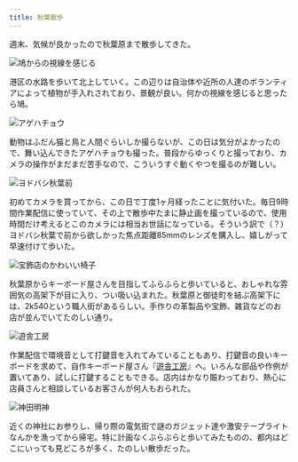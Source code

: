 ```yaml
---
title: 秋葉散歩
---
```

週末、気候が良かったので秋葉原まで散歩してきた。

![](https://lh3.googleusercontent.com/fBB59dNZUm76jgoHyoJ1bDOPJxV9bDtsoqAn877aagYVXbm8CxCGzOHn3a5YQzdTZ5wuS4D-gbzwr-P67YRrhlchIT_oLBh1u2-85bM5XfVwWqG_cMLewpyUm3nT8YMN1TIMH_-ulk8dUqHlFwX4irc "鳩からの視線を感じる")

港区の水路を歩いて北上していく。この辺りは自治体や近所の人達のボランティアによって植物が手入れされており、景観が良い。何かの視線を感じると思ったら鳩。

![](https://lh4.googleusercontent.com/UKa5vIOBSg0YNZBDmcc9ZYkOakh8aZxzdq0BVijbuYmH2fDv54xTNfiOr8oec_F_6KR7BYgPJPU6_T0T-nBubyq6562OPBSQvdJ_yqQA1ZtQkO2mOQYASHN8kP6laECcMIYsa-x0yOaKgFWEJyWc2jQ "アゲハチョウ")

動物はふだん猫と鳥と人間ぐらいしか撮らないが、この日は気分がよかったので、舞い込んできたアゲハチョウも撮った。普段からゆっくりと撮っており、カメラの操作がまだまだ苦手なので、こういうすぐ動くやつを撮るのが難しい。

![](https://lh5.googleusercontent.com/igvLunXOCcyMRWOEpo-WpHwpv0fcWq49UVJQwJiGj1TSKhwn-TwRvOPRAnFqNQ-OkGBEsu6FYvSTicz4nVRpRm731ubIWt4MxDDjLtljIhCX040X71DdjxMWYZCqtVIaNUJZdxPQHXuuZEszEkMkyNE "ヨドバシ秋葉前")

初めてカメラを買ってから、この日で丁度1ヶ月経ったことに気付いた。毎日9時間作業配信に使っていて、その上で散歩中たまに静止画を撮っているので、使用時間だけ考えるとこのカメラには相当お世話になっている。そういう訳で（？）ヨドバシ秋葉で前から欲しかった焦点距離85mmのレンズを購入し、嬉しがって早速付けて歩いた。

![](https://lh3.googleusercontent.com/ZqcdY1hia26bXOfetImwqzRWrIQzn4l8XDgOY7yZVDYnpdP9so8fQ4ax1lwen6hzoBQB3IBVm-4263xPVbdJmrzk6e4KvvWsIP0wv1wRT7SnYbp74vJULoRlu5SHx4MfN9iHe_EnYRfqVJilEAIHKMA "宝飾店のかわいい椅子")

秋葉原からキーボード屋さんを目指してふらふらと歩いていると、おしゃれな雰囲気の高架下が目に入り、つい吸い込まれた。秋葉原と御徒町を結ぶ高架下には、2k540という職人街があるらしい。手作りの革製品や宝飾、雑貨などのお店が並んでいてたのしい通り。

![](https://lh6.googleusercontent.com/jLBWrIsF9bEgfCSyBeDFerRUni8DseYS5j-7iZjtZcs8PtCcuHedd0WY7nk95MtKBnQ32WOXgkD550liYfeAr5fk7Xoz5Z4okN8HtiO159WmIUsgVgsO3se4IM2wgwTtm_UTmnT9V4bjur8X1s1xEzg "遊舎工房")

作業配信で環境音として打鍵音を入れてみていることもあり、打鍵音の良いキーボードを求めて、自作キーボード屋さん『[遊舎工房](https://yushakobo.jp/)』へ。いろんな部品や作例が置いてあり、試しに打鍵することもできる。店内はかなり賑わっており、熱心に店員さんと相談しているお客さんが何人もおられた。

![](https://lh5.googleusercontent.com/3_Ob0Oo4COrUT1kr1mpRsiZ5koigSUS7-MgjYJBzeWcu6vNUY3J9-BMUXdbYp2GIW8Rz3OLkLJ1vV8KcuksFSMIzFoVpVFsM53X_wGvcq0T4kfbCYYM34ZoUfEXeCsz_opE1HLiG9vrfRQ7CdWnmOHs "神田明神")

近くの神社にお参りし、帰り際の電気街で謎のガジェット達や激安テープライトなんかを漁ってから帰宅。特に計画なくぶらぶらと歩いてみたものの、都内はどこにいっても見どころが多く、たのしい散歩だった。
